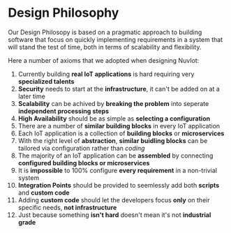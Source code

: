 # Design Philosophy

Our Design Philosopy is based on a pragmatic approach to building software that focus on quickly implementing requirements in a 
system that will stand the test of time, both in terms of scalability and flexibility.

Here a number of axioms that we adopted when designing NuvIot:

1. Currently building **real IoT applications** is hard requiring very **specialized talents**
1. **Security** needs to start at the **infrastructure**, it can't be added on at a later time
1. **Scalability** can be achived by **breaking the problem** into seperate **independent processing steps**
1. **High Availability** should be as simple as **selecting a configuration**
1. There are a number of **similar building blocks** in every IoT application 
1. Each IoT application is a collection of **building blocks** or **microservices**
1. With the right level of **abstraction**, **similar buidling blocks** can be tailored via configuration rather than _coding_
1. The majority of an IoT application can be **assembled** by connecting **configured building blocks or microservices**
1. It is **impossible** to 100% configure **every requirement** in a non-trivial system
1. **Integration Points** should be provided to seemlessly add both **scripts** and **custom code**
1. Adding **custom code** should let the developers focus **only** on their specific needs, **not infrastructure**
1. Just because something **isn't hard** doesn't mean it's not **industrial grade**

